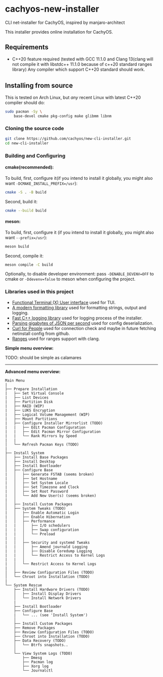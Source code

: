 # cachyos-new-installer
CLI net-installer for CachyOS, inspired by manjaro-architect

This installer provides online installation for CachyOS.

Requirements
------------
* C++20 feature required (tested with GCC 11.1.0 and Clang 13(clang will not compile it with libstdc++ 11.1.0 because of c++20 standard ranges library)
Any compiler which support C++20 standard should work.

######
## Installing from source

This is tested on Arch Linux, but *any* recent Linux with latest C++20 compiler should do:

```sh
sudo pacman -Sy \
    base-devel cmake pkg-config make glibmm libnm
```

### Cloning the source code
```sh
git clone https://github.com/cachyos/new-cli-installer.git
cd new-cli-installer
```

### Building and Configuring
#### cmake(recommended):
To build, first, configure it(if you intend to install it globally, you
might also want `-DCMAKE_INSTALL_PREFIX=/usr`):
```sh
cmake -S . -B build
```
Second, build it:
```sh
cmake --build build
```

#### meson:
To build, first, configure it (if you intend to install it globally, you
might also want `--prefix=/usr`):
```sh
meson build
```
Second, compile it:
```sh
meson compile -C build
```

Optionally, to disable developer environment:
pass `-DENABLE_DEVENV=OFF` to cmake or `-Ddevenv=false` to meson when configuring the project.


### Libraries used in this project

* [Functional Terminal (X) User interface](https://github.com/ArthurSonzogni/FTXUI) used for TUI.
* [A modern formatting library](https://github.com/fmtlib/fmt) used for formatting strings, output and logging.
* [Fast C++ logging library](https://github.com/gabime/spdlog) used for logging process of the installer.
* [Parsing gigabytes of JSON per second](https://github.com/simdjson/simdjson) used for config deserialization.
* [Curl for People](https://github.com/libcpr/cpr) used for connection check and maybe in future fetching netinstall config from github.
* [Ranges](https://github.com/ericniebler/range-v3) used for ranges support with clang.


**Simple menu overview:**

TODO: should be simple as calamares

---

**Advanced menu overview:**

```
Main Menu
|
├── Prepare Installation
|   ├── Set Virtual Console
|   ├── List Devices
|   ├── Partition Disk
|   ├── RAID (WIP)
|   ├── LUKS Encryption
|   ├── Logical Volume Management (WIP)
|   ├── Mount Partitions
|   ├── Configure Installer Mirrorlist (TODO)
|   |   ├── Edit Pacman Configuration
|   |   ├── Edit Pacman Mirror Configuration
|   |   └── Rank Mirrors by Speed
|   |
│   └── Refresh Pacman Keys (TODO)
|
├── Install System
│   ├── Install Base Packages
│   ├── Install Desktop
│   ├── Install Bootloader
│   ├── Configure Base
|   │   ├── Generate FSTAB (seems broken)
|   │   ├── Set Hostname
|   │   ├── Set System Locale
|   │   ├── Set Timezone and Clock
|   │   ├── Set Root Password
|   │   └── Add New User(s) (seems broken)
|   │
│   ├── Install Custom Packages
│   ├── System Tweaks (TODO)
|   │   ├── Enable Automatic Login
|   │   ├── Enable Hibernation
|   │   ├── Performance
|   |   │   ├── I/O schedulers
|   |   │   ├── Swap configuration
|   |   │   └── Preload
|   |   │
|   │   ├── Security and systemd Tweaks
|   |   │   ├── Amend journald Logging
|   |   │   ├── Disable Coredump Logging
|   |   │   └── Restrict Access to Kernel Logs
|   |   │
|   │   └── Restrict Access to Kernel Logs
|   │
│   ├── Review Configuration Files (TODO)
│   └── Chroot into Installation (TODO)
|
└── System Rescue
    ├── Install Hardware Drivers (TODO)
    │   ├── Install Display Drivers
    │   └── Install Network Drivers
    |
    ├── Install Bootloader
    ├── Configure Base
    |   └── ... (see 'Install System')
    │
    ├── Install Custom Packages
    ├── Remove Packages
    ├── Review Configuration Files (TODO)
    ├── Chroot into Installation (TODO)
    ├── Data Recovery (TODO)
    │   └── Btrfs snapshots..
    │
    └── View System Logs (TODO)
        ├── Dmesg
        ├── Pacman log
        ├── Xorg log
        └── Journalctl
```
